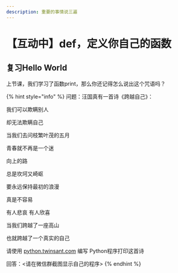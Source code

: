 ```yaml
---
description: 重要的事情说三遍
---
```


# 【互动中】def，定义你自己的函数

## 复习Hello World

上节课，我们学习了函数print，那么你还记得怎么说出这个咒语吗？

{% hint style="info" %}
问题：汪国真有一首诗《跨越自己》：

我们可以欺瞒别人

却无法欺瞒自己

当我们去问枝繁叶茂的五月

青春就不再是一个迷

向上的路

总是坎坷又崎岖

要永远保持最初的浪漫

真是不容易

有人悲哀 有人欣喜

当我们跨越了一座高山

也就跨越了一个真实的自己

请使用 [python.twinsant.com](https://python.twinsant.com) 编写 Python程序打印这首诗

回答：<请在微信群截图显示自己的程序>
{% endhint %}
